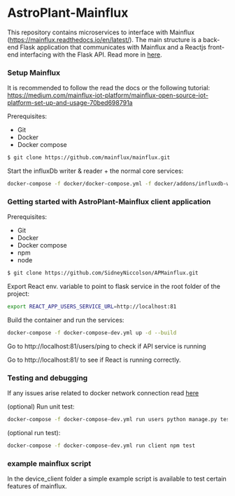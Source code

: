 # AstroPlant-Mainflux 


This repository contains microservices to interface with Mainflux (https://mainflux.readthedocs.io/en/latest/). The main structure is a back-end Flask application
that communicates with Mainflux and a Reactjs front-end interfacing with the Flask API. Read more in [here](./mainflux_concept.md).


### Setup Mainflux
It is recommended to follow the read the docs or the following tutorial: https://medium.com/mainflux-iot-platform/mainflux-open-source-iot-platform-set-up-and-usage-70bed698791a

Prerequisites:
  - Git
  - Docker
  - Docker compose


```sh
$ git clone https://github.com/mainflux/mainflux.git
```
Start the influxDb writer & reader + the normal core services: 
```sh
docker-compose -f docker/docker-compose.yml -f docker/addons/influxdb-writer/docker-compose.yml -f docker/addons/influxdb-reader/docker-compose.yml up -d
```

### Getting started with AstroPlant-Mainflux client application

Prerequisites:
  - Git
  - Docker
  - Docker compose
  - npm
  - node
  
```sh
$ git clone https://github.com/SidneyNiccolson/APMainflux.git
```
Export React env. variable to point to flask service in the root folder of the project:
```sh
export REACT_APP_USERS_SERVICE_URL=http://localhost:81
```

Build the container and run the services:
```sh
docker-compose -f docker-compose-dev.yml up -d --build
```
Go to http://localhost:81/users/ping to check if API service is running

Go to http://localhost:81/ to see if React is running correctly.


### Testing and debugging

If any issues arise related to docker network connection read [here](./connect_mainflux_docker_network.md)

(optional) Run unit test:
```sh
docker-compose -f docker-compose-dev.yml run users python manage.py test
```
(optional run test):
```sh
docker-compose -f docker-compose-dev.yml run client npm test
```
### example mainflux script
In the device_client folder a simple example script is available to test certain features of mainflux.

